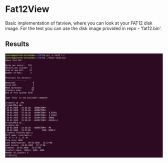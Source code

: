 # Fat12View
  Basic implementation of fatview, where you can look at your FAT12 disk image.
  For the test you can use the disk image provided in repo - 'fat12.bin'.
## Results
![img](/ss.png)
